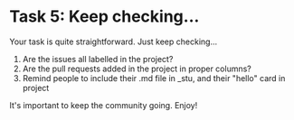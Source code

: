 # Task 5: Keep checking...

Your task is quite straightforward. Just keep checking...
1. Are the issues all labelled in the project?
2. Are the pull requests added in the project in proper columns?
3. Remind people to include their .md file in _stu, and their "hello" card in project

It's important to keep the community going. Enjoy!
